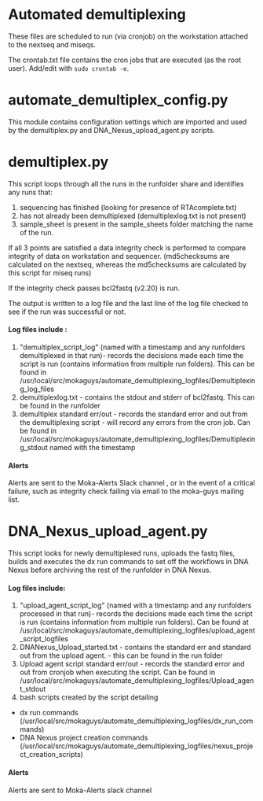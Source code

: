 # Automated demultiplexing
These files are scheduled to run (via cronjob) on the workstation attached to the nextseq and miseqs.

The crontab.txt file contains the cron jobs that are executed (as the root user). Add/edit with `sudo crontab -e`.

# automate_demultiplex_config.py
This module contains configuration settings which are imported and used by the demultiplex.py and DNA_Nexus_upload_agent.py scripts. 

# demultiplex.py
This script loops through all the runs in the runfolder share and identifies any runs that:
 1. sequencing has finished (looking for presence of RTAcomplete.txt)
 2. has not already been demultiplexed (demultiplexlog.txt is not present)
 3. sample_sheet is present in the sample_sheets folder matching the name of the run.


If all 3 points are satisfied a data integrity check is performed to compare integrity of data on workstation and sequencer. (md5checksums are calculated on the nextseq, whereas the md5checksums are calculated by this script for miseq runs)

If the integrity check passes bcl2fastq (v2.20) is run.

The output is written to a log file and the last line of the log file checked to see if the run was successful or not.

#### Log files include : 
1. "demultiplex_script_log" (named with a timestamp and any runfolders demultiplexed in that run)- records the decisions made each time the script is run (contains information from multiple run folders). This can be found in /usr/local/src/mokaguys/automate_demultiplexing_logfiles/Demultiplexing_log_files
2. demultiplexlog.txt - contains the stdout and stderr of bcl2fastq. This can be found in the runfolder
3. demultiplex standard err/out - records the standard error and out from the demultiplexing script - will record any errors from the cron job. Can be found in /usr/local/src/mokaguys/automate_demultiplexing_logfiles/Demultiplexing_stdout named with the timestamp

#### Alerts
Alerts are sent to the Moka-Alerts Slack channel , or in the event of a critical failure, such as integrity check failing via email to the moka-guys mailing list.

# DNA_Nexus_upload_agent.py
This script looks for newly demultiplexed runs, uploads the fastq files, builds and executes the dx run commands to set off the workflows in DNA Nexus before archiving the rest of the runfolder in DNA Nexus.

#### Log files include:
1. "upload_agent_script_log" (named with a timestamp and any runfolders processed in that run)- records the decisions made each time the script is run (contains information from multiple run folders). Can be found at /usr/local/src/mokaguys/automate_demultiplexing_logfiles/upload_agent_script_logfiles
2. DNANexus_Upload_started.txt - contains the standard err and standard out from the upload agent. - this can be found in the run folder
3. Upload agent script standard err/out - records the standard error and out from cronjob when executing the script. Can be found in /usr/local/src/mokaguys/automate_demultiplexing_logfiles/Upload_agent_stdout
4. bash scripts created by the script detailing
* dx run commands (/usr/local/src/mokaguys/automate_demultiplexing_logfiles/dx_run_commands)
* DNA Nexus project creation commands (/usr/local/src/mokaguys/automate_demultiplexing_logfiles/nexus_project_creation_scripts)

#### Alerts
Alerts are sent to Moka-Alerts slack channel


